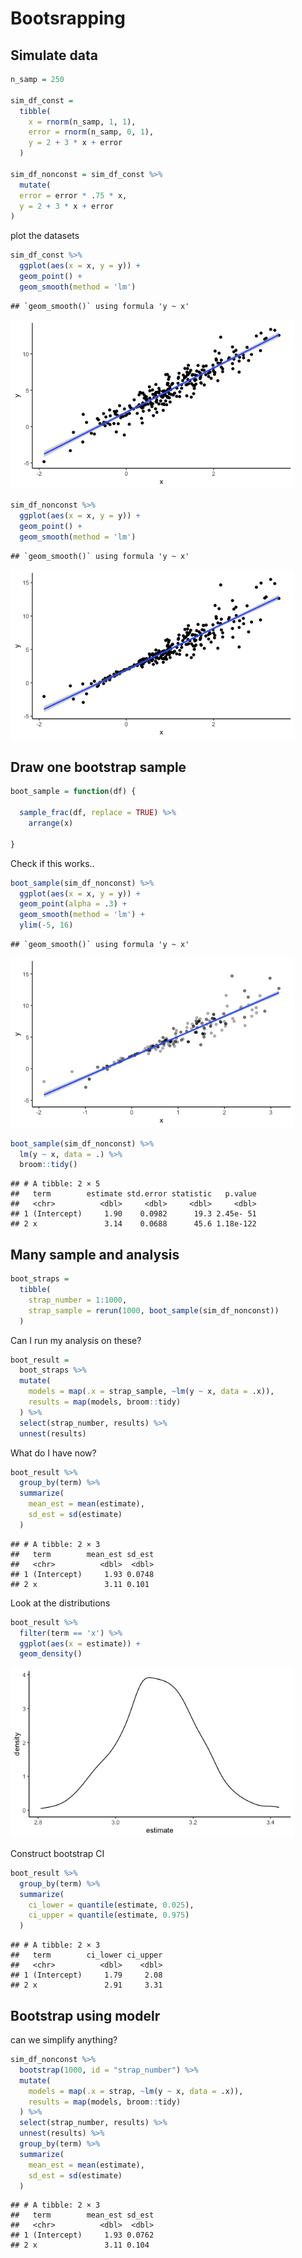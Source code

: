 Bootsrapping
================

## Simulate data

``` r
n_samp = 250

sim_df_const = 
  tibble(
    x = rnorm(n_samp, 1, 1),
    error = rnorm(n_samp, 0, 1),
    y = 2 + 3 * x + error
  )

sim_df_nonconst = sim_df_const %>% 
  mutate(
  error = error * .75 * x,
  y = 2 + 3 * x + error
)
```

plot the datasets

``` r
sim_df_const %>% 
  ggplot(aes(x = x, y = y)) +
  geom_point() +
  geom_smooth(method = 'lm')
```

    ## `geom_smooth()` using formula 'y ~ x'

<img src="bootstrapping_files/figure-gfm/unnamed-chunk-2-1.png" width="90%" />

``` r
sim_df_nonconst %>% 
  ggplot(aes(x = x, y = y)) +
  geom_point() +
  geom_smooth(method = 'lm')
```

    ## `geom_smooth()` using formula 'y ~ x'

<img src="bootstrapping_files/figure-gfm/unnamed-chunk-2-2.png" width="90%" />

## Draw one bootstrap sample

``` r
boot_sample = function(df) {
  
  sample_frac(df, replace = TRUE) %>% 
    arrange(x)
  
}
```

Check if this works..

``` r
boot_sample(sim_df_nonconst) %>% 
  ggplot(aes(x = x, y = y)) +
  geom_point(alpha = .3) +
  geom_smooth(method = 'lm') +
  ylim(-5, 16)
```

    ## `geom_smooth()` using formula 'y ~ x'

<img src="bootstrapping_files/figure-gfm/unnamed-chunk-4-1.png" width="90%" />

``` r
boot_sample(sim_df_nonconst) %>% 
  lm(y ~ x, data = .) %>% 
  broom::tidy()
```

    ## # A tibble: 2 × 5
    ##   term        estimate std.error statistic   p.value
    ##   <chr>          <dbl>     <dbl>     <dbl>     <dbl>
    ## 1 (Intercept)     1.90    0.0982      19.3 2.45e- 51
    ## 2 x               3.14    0.0688      45.6 1.18e-122

## Many sample and analysis

``` r
boot_straps = 
  tibble(
    strap_number = 1:1000,
    strap_sample = rerun(1000, boot_sample(sim_df_nonconst))
  )
```

Can I run my analysis on these?

``` r
boot_result = 
  boot_straps %>% 
  mutate(
    models = map(.x = strap_sample, ~lm(y ~ x, data = .x)),
    results = map(models, broom::tidy)
  ) %>% 
  select(strap_number, results) %>% 
  unnest(results)
```

What do I have now?

``` r
boot_result %>% 
  group_by(term) %>% 
  summarize(
    mean_est = mean(estimate),
    sd_est = sd(estimate)
  )
```

    ## # A tibble: 2 × 3
    ##   term        mean_est sd_est
    ##   <chr>          <dbl>  <dbl>
    ## 1 (Intercept)     1.93 0.0748
    ## 2 x               3.11 0.101

Look at the distributions

``` r
boot_result %>% 
  filter(term == 'x') %>% 
  ggplot(aes(x = estimate)) +
  geom_density()
```

<img src="bootstrapping_files/figure-gfm/unnamed-chunk-9-1.png" width="90%" />

Construct bootstrap CI

``` r
boot_result %>% 
  group_by(term) %>% 
  summarize(
    ci_lower = quantile(estimate, 0.025),
    ci_upper = quantile(estimate, 0.975)
  )
```

    ## # A tibble: 2 × 3
    ##   term        ci_lower ci_upper
    ##   <chr>          <dbl>    <dbl>
    ## 1 (Intercept)     1.79     2.08
    ## 2 x               2.91     3.31

## Bootstrap using modelr

can we simplify anything?

``` r
sim_df_nonconst %>% 
  bootstrap(1000, id = "strap_number") %>% 
  mutate(
    models = map(.x = strap, ~lm(y ~ x, data = .x)),
    results = map(models, broom::tidy)
  ) %>% 
  select(strap_number, results) %>% 
  unnest(results) %>%
  group_by(term) %>% 
  summarize(
    mean_est = mean(estimate),
    sd_est = sd(estimate)
  )
```

    ## # A tibble: 2 × 3
    ##   term        mean_est sd_est
    ##   <chr>          <dbl>  <dbl>
    ## 1 (Intercept)     1.93 0.0762
    ## 2 x               3.11 0.104
